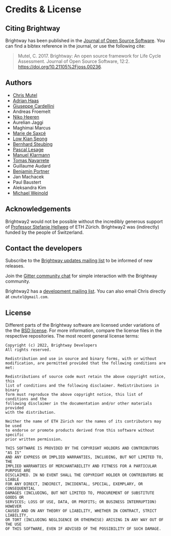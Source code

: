 # Credits & License


## Citing Brightway

Brightway has been published in the [Journal of Open Source
Software](http://joss.theoj.org/papers/6c24869ed7f1e66b3b837c31579c6fe5).
You can find a bibtex reference in the journal, or use the following
cite:

> Mutel, C. 2017. Brightway: An open source framework for Life Cycle
> Assessment. Journal of Open Source Software, 12:2.
> <https://doi.org/10.21105%2Fjoss.00236>.

## Authors

-   [Chris Mutel](http://chris.mutel.org/)
-   [Adrian
    Haas](https://www.ethz.ch/content/specialinterest/baug/institute-ifu/institute-ifu/en/das-institut/personen/personen-detail.html?persid=171851)
-   [Giuseppe
    Cardellini](http://www.kuleuven.be/wieiswie/en/person/90387)
-   Andreas Froemelt
-   [Niko Heeren](https://environment.yale.edu/profile/niko-heeren/)
-   Aurelian Jaggi
-   Maghimai Marcus
-   [Marie de Saxcé](http://lca-net.com/about/who-we-are/)
-   [Low Kian Seong](https://bitbucket.org/lowks)
-   [Bernhard
    Steubing](https://www.researchgate.net/profile/Maghimai_Marcus2)
-   [Pascal
    Lesage](http://www.polymtl.ca/recherche/rc/en/professeurs/details.php?NoProf=551)
-   [Manuel Klarmann](https://twitter.com/mklarmann)
-   [Tomas Navarrete](https://www.linkedin.com/in/tom4m3)
-   Guillaume Audard
-   [Benjamin
    Portner](https://www.researchgate.net/profile/Benjamin_Portner)
-   Jan Machacek
-   Paul Baustert
-   Aleksandra Kim
-   [Michael Weinold](https://michael.weinold.ch)

## Acknowledgements

Brightway2 would not be possible without the incredibly generous support
of [Professor Stefanie
Hellweg](http://www.esd.ifu.ethz.ch/the-group/people/person-detail.html?persid=63817)
of ETH Zürich. Brightway2 was (indirectly) funded by the people of
Switzerland.

## Contact the developers

Subscribe to the [Brightway updates mailing
list](https://brightway.groups.io/g/updates) to be informed of new
releases.

Join the [Gitter community
chat](https://gitter.im/brightway-lca/community) for simple interaction
with the Brightway community.

Brightway2 has a [development mailing
list](https://brightway.groups.io/g/development). You can also email
Chris directly at `cmutel@gmail.com`.

## License

Different parts of the Brightway software are licensed under variations
of the the [BSD license](http://opensource.org/licenses/BSD-3-Clause).
For more information, compare the license files in the respective
repositories. The most recent general license terms:

    Copyright (c) 2022, Brightway Developers
    All rights reserved.

    Redistribution and use in source and binary forms, with or without
    modification, are permitted provided that the following conditions are met:

    Redistributions of source code must retain the above copyright notice, this
    list of conditions and the following disclaimer. Redistributions in binary
    form must reproduce the above copyright notice, this list of conditions and the
    following disclaimer in the documentation and/or other materials provided
    with the distribution.

    Neither the name of ETH Zürich nor the names of its contributors may be used
    to endorse or promote products derived from this software without specific
    prior written permission.

    THIS SOFTWARE IS PROVIDED BY THE COPYRIGHT HOLDERS AND CONTRIBUTORS "AS IS"
    AND ANY EXPRESS OR IMPLIED WARRANTIES, INCLUDING, BUT NOT LIMITED TO, THE
    IMPLIED WARRANTIES OF MERCHANTABILITY AND FITNESS FOR A PARTICULAR PURPOSE ARE
    DISCLAIMED. IN NO EVENT SHALL THE COPYRIGHT HOLDER OR CONTRIBUTORS BE LIABLE
    FOR ANY DIRECT, INDIRECT, INCIDENTAL, SPECIAL, EXEMPLARY, OR CONSEQUENTIAL
    DAMAGES (INCLUDING, BUT NOT LIMITED TO, PROCUREMENT OF SUBSTITUTE GOODS OR
    SERVICES; LOSS OF USE, DATA, OR PROFITS; OR BUSINESS INTERRUPTION) HOWEVER
    CAUSED AND ON ANY THEORY OF LIABILITY, WHETHER IN CONTRACT, STRICT LIABILITY,
    OR TORT (INCLUDING NEGLIGENCE OR OTHERWISE) ARISING IN ANY WAY OUT OF THE USE
    OF THIS SOFTWARE, EVEN IF ADVISED OF THE POSSIBILITY OF SUCH DAMAGE.
